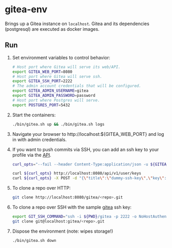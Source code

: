 # gitea-env

Brings up a Gitea instance on `localhost`. Gitea and its dependencies
(postgresql) are executed as docker images.


## Run

1. Set environment variables to control behavior:

   ```bash
   # Host port where Gitea will serve its web/API.
   export GITEA_WEB_PORT=8080
   # Host port where Gitea will serve ssh.
   export GITEA_SSH_PORT=2222
   # The admin account credentials that will be configured.
   export GITEA_ADMIN_USERNAME=gitea
   export GITEA_ADMIN_PASSWORD=password
   # Host port where Postgres will serve.
   export POSTGRES_PORT=5432
   ```

1. Start the containers:

   ``` bash
   ./bin/gitea.sh up && ./bin/gitea.sh logs
   ```

1. Navigate your browser to http://localhost:${GITEA_WEB_PORT} and log in with
   admin credentials.

1. If you want to push commits via SSH, you can add an ssh key to your profile
   via the [API](http://localhost:8080/api/swagger).

   ```bash
   curl_opts="--fail --header Content-Type:application/json -u ${GITEA_ADMIN_USERNAME}:${GITEA_ADMIN_PASSWORD}"

   curl ${curl_opts} http://localhost:8080/api/v1/user/keys
   curl ${curl_opts} -X POST -d "{\"title\":\"dummy-ssh-key\",\"key\":\"$(cat gitea.pub)\"}" http://localhost:8080/api/v1/user/keys
   ```

1. To clone a repo over HTTP:

   ```bash
   git clone http://localhost:8080/gitea/<repo>.git
   ```

1. To clone a repo over SSH with the sample [gitea](gitea) ssh key:

   ```bash
   export GIT_SSH_COMMAND="ssh -i ${PWD}/gitea -p 2222 -o NoHostAuthenticationForLocalhost=true"
   git clone git@localhost:gitea/<repo>.git
   ```

1. Dispose the environment (note: wipes storage!)

   ``` bash
   ./bin/gitea.sh down
   ```
